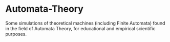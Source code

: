 # Automata-Theory
Some simulations of theoretical machines (including Finite Automata) found in the field of Automata Theory, for educational and empirical scientific purposes.
